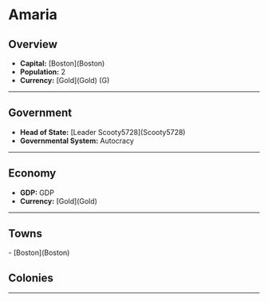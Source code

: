 # <!--NAME-->Amaria<!--NAME-->

## Overview

- **Capital:** [<!--CAPITAL-->Boston<!--CAPITAL-->](<!--CAPITAL-->Boston<!--CAPITAL-->)
- **Population:** <!--POPULATION-->2<!--POPULATION-->
- **Currency:** [<!--CURRENCY-->Gold<!--CURRENCY-->](<!--CURRENCY-->Gold<!--CURRENCY-->) (<!--CURRENCY_ABV-->G<!--CURRENCY_ABV-->)

---

## Government

- **Head of State:** [<!--LEADER_TITLE-->Leader Scooty5728<!--LEADER_TITLE-->](<!--LEADER-->Scooty5728<!--LEADER-->)
- **Governmental System:** <!--GOVERNMENT-->Autocracy<!--GOVERNMENT-->

---

## Economy

- **GDP:** <!--GDP-->GDP<!--GDP-->
- **Currency:** [<!--CURRENCY-->Gold<!--CURRENCY-->](<!--CURRENCY-->Gold<!--CURRENCY-->)

---

## Towns

<!--TOWNS-->- [Boston](Boston)<!--TOWNS-->

## Colonies

<!--COLONIES--><!--COLONIES-->

---